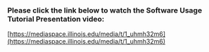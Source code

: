 ### Please click the link below to watch the Software Usage Tutorial Presentation video:
[https://mediaspace.illinois.edu/media/t/1_uhmh32m6](https://mediaspace.illinois.edu/media/t/1_uhmh32m6)